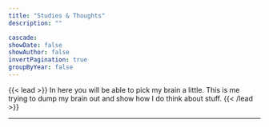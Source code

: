```yaml
---
title: "Studies & Thoughts"
description: ""

cascade:
showDate: false
showAuthor: false
invertPagination: true
groupByYear: false
---
```


{{< lead >}}
In here you will be able to pick my brain a little. This is me trying to dump my brain out and show how I do think about stuff.
{{< /lead >}}

---